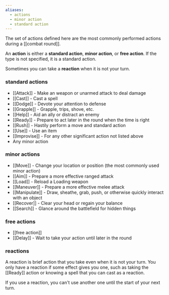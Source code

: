 ```yaml
---
aliases:
  - actions
  - minor action
  - standard action
---
```

The set of actions defined here are the most commonly performed actions during a [[combat round]]. 

An **action** is either a **standard action**, **minor action**, or **free action**. If the type is not specified, it is a standard action.

Sometimes you can take a **reaction** when it is not your turn.

### standard actions

* [[Attack]] - Make an weapon or unarmed attack to deal damage
* [[Cast]] - Cast a spell
* [[Dodge]] - Devote your attention to defense
* [[Grapple]] - Grapple, trips, shove, etc.
* [[Help]] - Aid an ally or distract an enemy
* [[Ready]] - Prepare to act later in the round when the time is right
* [[Rush]] - Hastily perform a move and standard action
* [[Use]] - Use an item
* [[Improvise]] - For any other significant action not listed above
* Any minor action

### minor actions

* [[Move]] - Change your location or position (the most commonly used minor action)
* [[Aim]] - Prepare a more effective ranged attack
* [[Load]] - Reload a Loading weapon
* [[Maneuver]] - Prepare a more effective melee attack
* [[Manipulate]] - Draw, sheathe, grab, push, or otherwise quickly interact with an object
* [[Recover]] - Clear your head or regain your balance
* [[Search]] - Glance around the battlefield for hidden things

### free actions

* [[free action]]
* [[Delay]] - Wait to take your action until later in the round

### reactions

A reaction is brief action that you take even when it is not your turn. You only have a reaction if some effect gives you one, such as taking the [[Ready]] action or knowing a spell that you can cast as a reaction.

If you use a reaction, you can't use another one until the start of your next turn.
